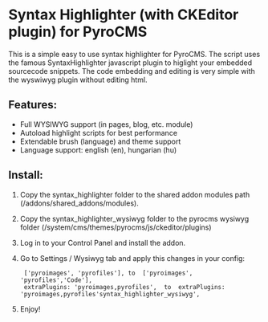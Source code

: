 Syntax Highlighter (with CKEditor plugin) for PyroCMS
=====================================================

This is a simple easy to use syntax highlighter for PyroCMS.
The script uses the famous SyntaxHighlighter javascript plugin to higlight your embedded sourcecode snippets. The code embedding and editing is very simple with the wyswiwyg plugin without editing html.

Features:
---------
- Full WYSIWYG support (in pages, blog, etc. module)
- Autoload highlight scripts for best performance
- Extendable brush (language) and theme support
- Language support: english (en), hungarian (hu)

Install:
--------
1. Copy the syntax_highlighter folder to the shared addon modules path (/addons/shared_addons/modules).
2. Copy the syntax_highlighter_wysiwyg folder to the pyrocms wysiwyg folder (/system/cms/themes/pyrocms/js/ckeditor/plugins)
3. Log in to your Control Panel and install the addon. 
4. Go to Settings / Wysiwyg tab and apply this changes in your config: 

		['pyroimages', 'pyrofiles'], to  ['pyroimages', 'pyrofiles','Code'],
		extraPlugins: 'pyroimages,pyrofiles',  to  extraPlugins: 'pyroimages,pyrofiles'syntax_highlighter_wysiwyg',

5. Enjoy! 

